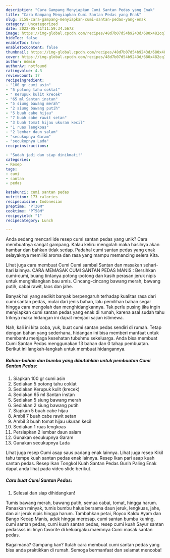 ```yaml
---
description: "Cara Gampang Menyiapkan Cumi Santan Pedas yang Enak"
title: "Cara Gampang Menyiapkan Cumi Santan Pedas yang Enak"
slug: 2158-cara-gampang-menyiapkan-cumi-santan-pedas-yang-enak
category: Uncategorized
date: 2022-05-11T11:59:34.567Z
image: https://img-global.cpcdn.com/recipes/48d7b07d54b9243d/680x482cq70/cumi-santan-pedas-foto-resep-utama.jpg
hideToc: false
enableToc: true
enableTocContent: false
thumbnail: https://img-global.cpcdn.com/recipes/48d7b07d54b9243d/680x482cq70/cumi-santan-pedas-foto-resep-utama.jpg
cover: https://img-global.cpcdn.com/recipes/48d7b07d54b9243d/680x482cq70/cumi-santan-pedas-foto-resep-utama.jpg
author: Admin
authorAv: notfound
ratingvalue: 4.3
reviewcount: 17
recipeingredient:
- "100 gr cumi asin"
- "5 potong tahu coklat"
- " Kerupuk kulit krecek"
- "65 ml Santan instan"
- "5 siung bawang merah"
- "2 siung bawang putih"
- "5 buah cabe hijau"
- "7 buah cabe rawit setan"
- "3 buah tomat hijau ukuran kecil"
- "1 ruas lengkoas"
- "2 lembar daun salam"
- "secukupnya Garam"
- "secukupnya Lada"
recipeinstructions:

- "Sudah jadi dan siap dinikmati!"
categories:
- Resep
tags:
- cumi
- santan
- pedas

katakunci: cumi santan pedas 
nutrition: 173 calories
recipecuisine: Indonesian
preptime: "PT30M"
cooktime: "PT58M"
recipeyield: "1"
recipecategory: Lunch

---
```





Anda sedang mencari ide resep cumi santan pedas yang unik? Cara membuatnya sangat gampang. Kalau keliru mengolah maka hasilnya akan hambar dan bahkan tidak sedap. Padahal cumi santan pedas yang enak selayaknya memiliki aroma dan rasa yang mampu memancing selera Kita.





Lihat juga cara membuat Cumi Cumi sambal Santan dan masakan sehari-hari lainnya. CARA MEMASAK CUMI SANTAN PEDAS MANIS : Bersihkan cumi-cumi, buang tintanya potong-potong dan kasih perasan jeruk nipis untuk menghilangkan bau amis. Cincang-cincang bawang merah, bawang putih, cabai rawit, laos dan jahe.

Banyak hal yang sedikit banyak berpengaruh terhadap kualitas rasa dari cumi santan pedas, mulai dari jenis bahan, lalu pemilihan bahan segar hingga cara mengolah dan menghidangkannya. Tak perlu pusing jika ingin menyiapkan cumi santan pedas yang enak di rumah, karena asal sudah tahu triknya maka hidangan ini dapat menjadi sajian istimewa.






Nah, kali ini kita coba, yuk, buat cumi santan pedas sendiri di rumah. Tetap dengan bahan yang sederhana, hidangan ini bisa memberi manfaat untuk membantu menjaga kesehatan tubuhmu sekeluarga. Anda bisa membuat Cumi Santan Pedas menggunakan 13 bahan dan 0 tahap pembuatan. Berikut ini langkah-langkah untuk membuat hidangannya.

<!--inarticleads1-->

##### Bahan-bahan dan bumbu yang dibutuhkan untuk pembuatan Cumi Santan Pedas:

1. Siapkan 100 gr cumi asin
1. Sediakan 5 potong tahu coklat
1. Sediakan  Kerupuk kulit (krecek)
1. Sediakan 65 ml Santan instan
1. Sediakan 5 siung bawang merah
1. Sediakan 2 siung bawang putih
1. Siapkan 5 buah cabe hijau
1. Ambil 7 buah cabe rawit setan
1. Ambil 3 buah tomat hijau ukuran kecil
1. Sediakan 1 ruas lengkoas
1. Persiapkan 2 lembar daun salam
1. Gunakan secukupnya Garam
1. Gunakan secukupnya Lada


Lihat juga resep Cumi asap saus padang enak lainnya. Lihat juga resep Kikil tahu tempe kuah santan pedas enak lainnya. Resep Ikan pari asap kuah santan pedas. Resep Ikan Tongkol Kuah Santan Pedas Gurih Paling Enak dapat anda lihat pada video slide berikut. 

<!--inarticleads2-->

##### Cara buat Cumi Santan Pedas:


1. Selesai dan siap dihidangkan!

Tumis bawang merah, bawang putih, semua cabai, tomat, hingga harum. Panaskan minyak, tumis bumbu halus bersama daun jeruk, lengkuas, jahe, dan air jeruk nipis hingga harum. Tambahkan petai, Royco Kaldu Ayam dan Bango Kecap Manis, aduk hingga meresap. cumi santan bumbu kuning, cumi santan pedas, cumi kuah santan pedas, resep cumi kuah Sayur santan pedassss ini lmyn favorite di keluargaku.maemnya Cumi masak santan pedas. 

Bagaimana? Gampang kan? Itulah cara membuat cumi santan pedas yang bisa anda praktikkan di rumah. Semoga bermanfaat dan selamat mencoba!

